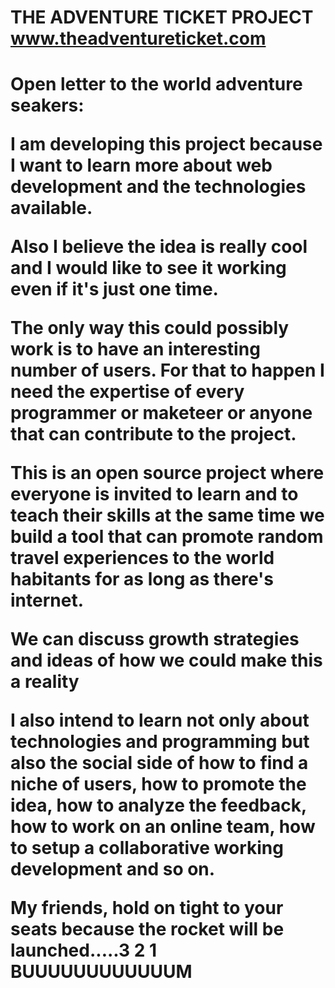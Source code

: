 <h1>THE ADVENTURE TICKET PROJECT <a href="http://www.theadventureticket.com">www.theadventureticket.com</a><h1>

<p>Open letter to the world adventure seakers:<p>

<p>I am developing this project because I want to learn more about web development and the technologies available.</p>

<p>Also I believe the idea is really cool and I would like to see it working even if it's just one time.</p>

<p>The only way this could possibly work is to have an interesting number of users. For that to happen I need the expertise of every programmer or maketeer or anyone that can contribute to the project.</p>

<p>This is an open source project where everyone is invited to learn and to teach their skills at the same time we build a tool that can promote random travel experiences to the world habitants for as long as there's internet. </p>

<p>We can discuss growth strategies and ideas of how we could make this a reality</p>

<p>I also intend to learn not only about technologies and programming but also the social side of how to find a niche of users, how to promote the idea, how to analyze the feedback, how to work on an online team, how to setup a collaborative working development and so on.<p>

<p> My friends, hold on tight to your seats because the rocket will be launched.....3 2 1 BUUUUUUUUUUUUM <p>
